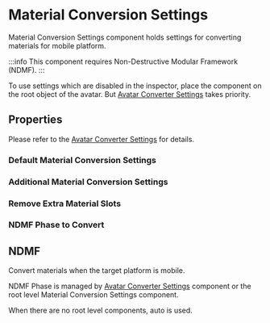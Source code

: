# Material Conversion Settings

Material Conversion Settings component holds settings for converting materials for mobile platform.

:::info
This component requires Non-Destructive Modular Framework (NDMF).
:::

To use settings which are disabled in the inspector, place the component on the root object of the avatar.
But [Avatar Converter Settings] takes priority.

## Properties

Please refer to the [Avatar Converter Settings] for details.

### Default Material Conversion Settings
### Additional Material Conversion Settings
### Remove Extra Material Slots
### NDMF Phase to Convert

## NDMF

Convert materials when the target platform is mobile.

NDMF Phase is managed by [Avatar Converter Settings] component or the root level Material Conversion Settings component.

When there are no root level components, auto is used.

[Avatar Converter Settings]: avatar-converter-settings.md
